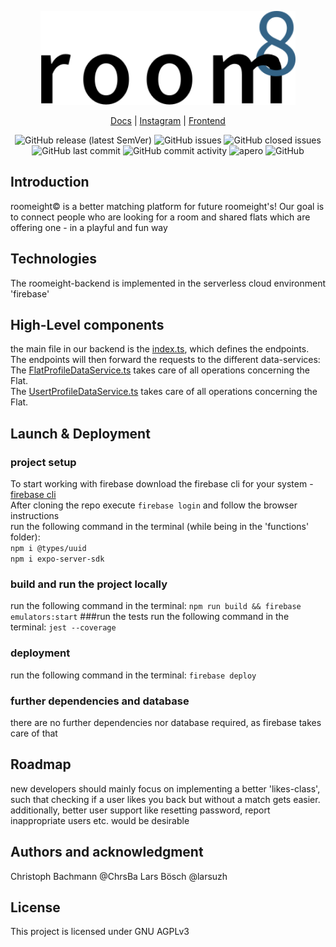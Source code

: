<p align="center">
  <a href="https://github.com/sopra-fs22-group-21" target="_blank">
    <img alt="roomeight-logo" height="150" src="https://raw.githubusercontent.com/sopra-fs22-group-21/roomeight/b3de2881db6579ee9322e9e8bc70634c94ad7414/room8.svg"/>
  </a>
</p>
<p align="center">
    <a href="https://github.com/sopra-fs22-group-21/roomeight">Docs</a> <a>| </a><a href="https://www.instagram.com/roomeight.ch/">Instagram</a><a> | </a><a href="https://github.com/sopra-fs22-group-21/roomeight-frontend">Frontend</a>
</p>
<p align="center">
    <img alt="GitHub release (latest SemVer)" src="https://img.shields.io/github/v/release/sopra-fs22-group-21/roomeight-backend">
    <img alt="GitHub issues" src="https://img.shields.io/github/issues-raw/sopra-fs22-group-21/roomeight-backend">
    <img alt="GitHub closed issues" src="https://img.shields.io/github/issues-closed-raw/sopra-fs22-group-21/roomeight-backend?color=">
    <img alt="GitHub last commit" src="https://img.shields.io/github/last-commit/sopra-fs22-group-21/roomeight-backend">
    <img alt="GitHub commit activity" src="https://img.shields.io/github/commit-activity/m/sopra-fs22-group-21/roomeight-backend">
    <img alt="apero" src="https://img.shields.io/badge/%F0%9F%98%89-ap%C3%A9ro-brightgreen">
    <img alt="GitHub" src="https://img.shields.io/github/license/sopra-fs22-group-21/roomeight-frontend">


</p>

## Introduction
roomeight© is a better matching platform for future roomeight's!
Our goal is to connect people who are looking for a room and shared flats which are offering one - 
in a playful and fun way

## Technologies
The roomeight-backend is implemented in the serverless cloud environment 'firebase'

## High-Level components
the main file in our backend is the [index.ts](functions/src/index.ts), which defines the endpoints.  
The endpoints will then forward the requests to the different data-services:  
The [FlatProfileDataService.ts](/functions/src/main/data-services/FlatProfileDataService.ts) takes care of all operations concerning the Flat.  
The [UsertProfileDataService.ts](/functions/src/main/data-services/UserProfileDataService.ts) takes care of all operations concerning the Flat.  

## Launch & Deployment
### project setup
To start working with firebase download the firebase cli for your system - [firebase cli](https://firebase.google.com/docs/cli/)  
After cloning the repo execute `firebase login` and follow the browser instructions  
run the following command in the terminal (while being in the 'functions' folder):  
`npm i @types/uuid`   
`npm i expo-server-sdk`
### build and run the project locally
run the following command in the terminal: `npm run build && firebase emulators:start`
###run the tests
run the following command in the terminal: `jest --coverage`
### deployment
run the following command in the terminal: `firebase deploy`
### further dependencies and database
there are no further dependencies nor database required, as firebase takes care of that

## Roadmap
new developers should mainly focus on implementing a better 'likes-class', such that checking if a user likes you back but without a match gets easier.  
additionally, better user support like resetting password, report inappropriate users etc. would be desirable

## Authors and acknowledgment
Christoph Bachmann @ChrsBa
Lars Bösch @larsuzh

## License
This project is licensed under GNU AGPLv3
